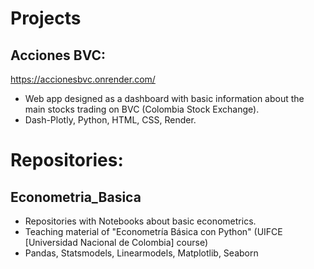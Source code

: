 # Projects

## Acciones BVC: 
https://accionesbvc.onrender.com/ 
- Web app designed as a dashboard with basic information about the main stocks trading on BVC (Colombia Stock Exchange).
- Dash-Plotly, Python, HTML, CSS, Render.

# Repositories:
## Econometria_Basica
- Repositories with Notebooks about basic econometrics.
- Teaching material of "Econometría Básica con Python" (UIFCE [Universidad Nacional de Colombia] course)
- Pandas, Statsmodels, Linearmodels, Matplotlib, Seaborn
